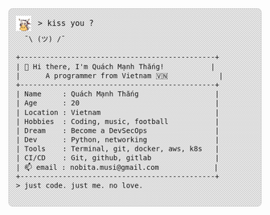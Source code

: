 <div style="
  font-family: monospace; 
  max-width: 700px; 
  border: 1px solid #ccc; 
  border-radius: 8px; 
  padding: 1em;
  background-color: #f0f0f0;
  background-image: 
    radial-gradient(circle at 1px 1px, #ccc 1px, transparent 1.5px),
    radial-gradient(circle at 3px 3px, #ccc 1px, transparent 1.5px);
  background-size: 4px 4px;
">

  <div style="display: flex; align-items: center; gap: 1em; margin-bottom: 0.5em;">
    <img src="https://raw.githubusercontent.com/aswinop/aswinop/main/asserts/anime.gif" height="30" alt="anime gif" style="flex-shrink: 0;" />
    <span style="font-size: 1.1em;">&gt; kiss you ?</span>
  </div>

  <pre style="margin: 0; line-height: 1.3;">
  ¯\ (ツ) /¯

+----------------------------------------------+
| 👋 Hi there, I'm Quách Mạnh Thắng!           |
|      A programmer from Vietnam 🇻🇳            |
+----------------------------------------------+
| Name     : Quách Mạnh Thắng                  |
| Age      : 20                                |
| Location : Vietnam                           |
| Hobbies  : Coding, music, football           |
| Dream    : Become a DevSecOps                |
| Dev      : Python, networking                |
| Tools    : Terminal, git, docker, aws, k8s   |
| CI/CD    : Git, github, gitlab               |
| 📫 email : nobita.musi@gmail.com             |
+----------------------------------------------+
&gt; just code. just me. no love.
  </pre>

</div>
